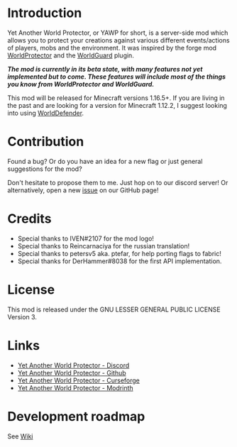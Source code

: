 # Introduction

Yet Another World Protector, or YAWP for short, is a server-side mod which allows you to protect your creations against various different events/actions of players, mobs and the environment. It was inspired by the forge mod [WorldProtector](https://www.curseforge.com/minecraft/mc-mods/worldprotector) and the [WorldGuard](https://dev.bukkit.org/projects/worldguard) plugin.

***The mod is currently in its beta state, with many features not yet implemented but to come. These features will include most of the things you know from WorldProtector and WorldGuard.***

This mod will be released for Minecraft versions 1.16.5+. If you are living in the past and are looking for a version for Minecraft 1.12.2, I suggest looking into using [WorldDefender](https://www.curseforge.com/minecraft/mc-mods/world-defender).

# Contribution

Found a bug? Or do you have an idea for a new flag or just general suggestions for the mod?

Don't hesitate to propose them to me. Just hop on to our discord server! Or alternatively, open a
new [issue](https://github.com/Z0rdak/Yet-Another-World-Protector/issues) on our GitHub page!

# Credits

- Special thanks to IVEN#2107 for the mod logo!
- Special thanks to Reincarnaciya for the russian translation!
- Special thanks to petersv5 aka. ptefar, for help porting flags to fabric!
- Special thanks for DerHammer#8038 for the first API implementation.

# License

This mod is released under the GNU LESSER GENERAL PUBLIC LICENSE Version 3.

# Links

* [Yet Another World Protector - Discord]( https://discord.gg/d7hArKCUtm)
* [Yet Another World Protector - Github](https://github.com/Z0rdak/Yet-Another-World-Protector)
* [Yet Another World Protector - Curseforge](https://www.curseforge.com/minecraft/mc-mods/yawp)
* [Yet Another World Protector - Modrinth](https://modrinth.com/mod/yawp)

# Development roadmap

See [Wiki](https://github.com/Z0rdak/Yet-Another-World-Protector/wiki)<!-- @IGNORE PREVIOUS: link -->
